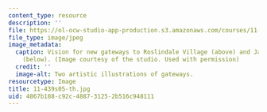 ```yaml
---
content_type: resource
description: ''
file: https://ol-ocw-studio-app-production.s3.amazonaws.com/courses/11-439-revitalizing-urban-main-streets-hyde-jackson-square-roslindale-square-boston-spring-2005/4867b188c92c488731252b516c948111_11-439s05-th.jpg
file_type: image/jpeg
image_metadata:
  caption: Vision for new gateways to Roslindale Village (above) and Jackson Square
    (below). (Image courtesy of the studio. Used with permission)
  credit: ''
  image-alt: Two artistic illustrations of gateways.
resourcetype: Image
title: 11-439s05-th.jpg
uid: 4867b188-c92c-4887-3125-2b516c948111
---
```


